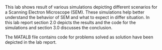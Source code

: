 This lab shows result of various simulations depicting different scenarios for a Scanning
Electron Microscope (SEM). These simulations help better understand the behavior of
SEM and what to expect in differ situation. In this lab report section 2.0 depicts the results
and the code for the simulations and section 3.0 discusses the conclusion.

The MATALB file contains code for problems solved as solution have been depicted in the lab report.
